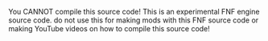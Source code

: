 You CANNOT compile this source code! This is an experimental FNF engine source code. do not use this for making mods with this FNF source code or making YouTube videos on how to compile this source code!

